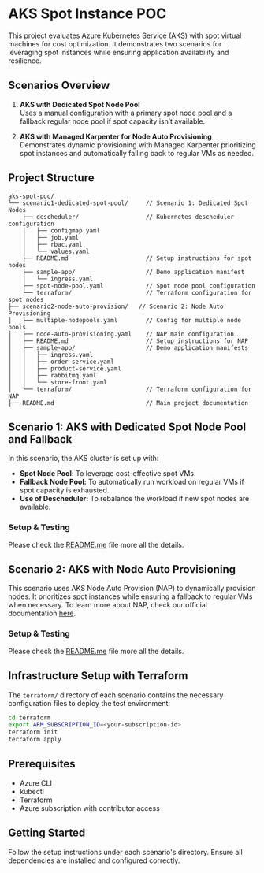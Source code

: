 # AKS Spot Instance POC

This project evaluates Azure Kubernetes Service (AKS) with spot virtual machines for cost optimization. It demonstrates two scenarios for leveraging spot instances while ensuring application availability and resilience.

## Scenarios Overview

1. **AKS with Dedicated Spot Node Pool**  
   Uses a manual configuration with a primary spot node pool and a fallback regular node pool if spot capacity isn’t available.

2. **AKS with Managed Karpenter for Node Auto Provisioning**  
   Demonstrates dynamic provisioning with Managed Karpenter prioritizing spot instances and automatically falling back to regular VMs as needed.

## Project Structure

```
aks-spot-poc/  
└── scenario1-dedicated-spot-pool/     // Scenario 1: Dedicated Spot Nodes  
    ├── descheduler/                   // Kubernetes descheduler configuration  
    │   ├── configmap.yaml  
    │   ├── job.yaml  
    │   ├── rbac.yaml  
    │   └── values.yaml  
    ├── README.md                      // Setup instructions for spot nodes  
    ├── sample-app/                    // Demo application manifest  
    │   └── ingress.yaml  
    ├── spot-node-pool.yaml            // Spot node pool configuration  
    └── terraform/                     // Terraform configuration for spot nodes 
├── scenario2-node-auto-provision/   // Scenario 2: Node Auto Provisioning  
│   ├── multiple-nodepools.yaml        // Config for multiple node pools  
│   ├── node-auto-provisioning.yaml    // NAP main configuration  
│   ├── README.md                      // Setup instructions for NAP  
│   ├── sample-app/                    // Demo application manifests  
│   │   ├── ingress.yaml  
│   │   ├── order-service.yaml  
│   │   ├── product-service.yaml  
│   │   ├── rabbitmq.yaml  
│   │   └── store-front.yaml   
│   └── terraform/                     // Terraform configuration for NAP  
├── README.md                          // Main project documentation  
```

## Scenario 1: AKS with Dedicated Spot Node Pool and Fallback

In this scenario, the AKS cluster is set up with:
- **Spot Node Pool:** To leverage cost-effective spot VMs.
- **Fallback Node Pool:** To automatically run workload on regular VMs if spot capacity is exhausted.
- **Use of Descheduler:** To rebalance the workload if new spot nodes are available. 

### Setup & Testing

Please check the [README.me](scenario1-dedicated-spot-pool/README.md) file more all the details.

## Scenario 2: AKS with Node Auto Provisioning

This scenario uses AKS Node Auto Provision (NAP) to dynamically provision nodes. It prioritizes spot instances while ensuring a fallback to regular VMs when necessary. To learn more about NAP, check our official documentation [here](https://learn.microsoft.com/en-us/azure/aks/node-autoprovision). 

### Setup & Testing

Please check the [README.me](scenario2-node-auto-provision/README.md) file more all the details.

## Infrastructure Setup with Terraform

The `terraform/` directory of each scenario contains the necessary configuration files to deploy the test environment:
```bash
cd terraform
export ARM_SUBSCRIPTION_ID=<your-subscription-id>
terraform init
terraform apply
```

## Prerequisites

- Azure CLI
- kubectl
- Terraform
- Azure subscription with contributor access

## Getting Started

Follow the setup instructions under each scenario's directory. Ensure all dependencies are installed and configured correctly.